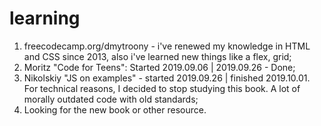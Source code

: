 # learning
1. freecodecamp.org/dmytroony - i've renewed my knowledge in HTML and CSS since 2013, 
    also i've learned new things like a flex, grid;
2. Moritz "Code for Teens": Started 2019.09.06 | 2019.09.26 - Done;
3. Nikolskiy "JS on examples" - started 2019.09.26 | finished 2019.10.01.
    For technical reasons, I decided to stop studying this book. 
    A lot of morally outdated code with old standards;
4. Looking for the new book or other resource.